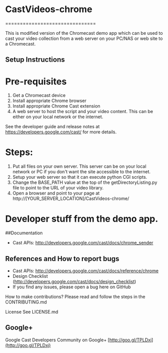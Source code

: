 # CastVideos-chrome
===============================

This is modified version of the Chromecast demo app which can be used to cast your video collection from a web server on your PC/NAS or web site to a Chromecast.  

## Setup Instructions

# Pre-requisites
 1. Get a Chromecast device
 2. Install appropriate Chrome browser
 3. Install appropriate Chrome Cast extension
 4. A web server to host the script and your video content.  This can be either on your local network or the internet.
 
 See the developer guide and release notes at https://developers.google.com/cast/ for more details.
 
# Steps:
 1. Put all files on your own server.  This server can be on your local network or PC if you don't want the site accessible to the internet.
 2. Setup your web server so that it can execute python CGI scripts.
 3. Change the BASE_PATH value at the top of the getDirectoryListing.py file to point to the URL of your video library.
 4. Open a browser and point to your page at http://[YOUR_SERVER_LOCATION]/CastVideos-chrome/

# Developer stuff from the demo app.
##Documentation
* Cast APIs: http://developers.google.com/cast/docs/chrome_sender

## References and How to report bugs
* Cast APIs: http://developers.google.com/cast/docs/reference/chrome
* Design Checklist (http://developers.google.com/cast/docs/design_checklist)
* If you find any issues, please open a bug here on GitHub

How to make contributions?
Please read and follow the steps in the CONTRIBUTING.md

License
See LICENSE.md

## Google+
 Google Cast Developers Community on Google+ [http://goo.gl/TPLDxj](http://goo.gl/TPLDxj)
